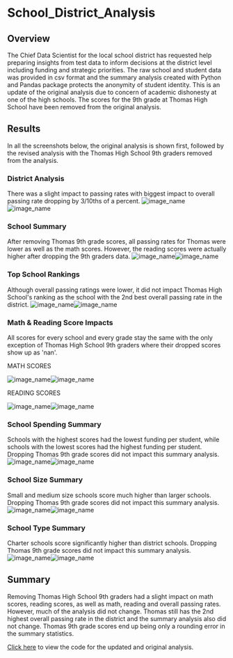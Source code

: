 # School_District_Analysis

## Overview
The Chief Data Scientist for the local school district has requested help preparing insights from test data to inform decisions at the district level including funding and strategic priorities.  The raw school and student data was provided in csv format and the summary analysis created with Python and Pandas package protects the anonymity of student identity.  This is an update of the original analysis due to concern of academic dishonesty at one of the high schools.  The scores for the 9th grade at Thomas High School have been removed from the original analysis.

## Results
In all the screenshots below, the original analysis is shown first, followed by the revised analysis with the Thomas High School 9th graders removed from the analysis.

### District Analysis
There was a slight impact to passing rates with biggest impact to overall passing rate dropping by 3/10ths of a percent.
![image_name](https://github.com/Christopheremorgan/School_District_Analysis/blob/main/Resources/DistrictSummaryOriginal.png)
![image_name](https://github.com/Christopheremorgan/School_District_Analysis/blob/main/Resources/DistrictSummaryThomasRevised.png)

### School Summary
After removing Thomas 9th grade scores, all passing rates for Thomas were lower as well as the math scores.  However, the reading scores were actually higher after dropping the 9th graders data.
![image_name](https://github.com/Christopheremorgan/School_District_Analysis/blob/main/Resources/HighSchoolSummaryOriginal.png)![image_name](https://github.com/Christopheremorgan/School_District_Analysis/blob/main/Resources/HighSchoolSummaryThomasRevised.png)

### Top School Rankings 
Although overall passing ratings were lower, it did not impact Thomas High School's ranking as the school with the 2nd best overall passing rate in the district.
![image_name](https://github.com/Christopheremorgan/School_District_Analysis/blob/main/Resources/TopSchoolsOriginal.png)![image_name](https://github.com/Christopheremorgan/School_District_Analysis/blob/main/Resources/TopSchoolsThomasEdits.png)

### Math & Reading Score Impacts
All scores for every school and every grade stay the same with the only exception of Thomas High School 9th graders where their dropped scores show up as 'nan'.

MATH SCORES

![image_name](https://github.com/Christopheremorgan/School_District_Analysis/blob/main/Resources/MathScoresByGradeOriginal.png)![image_name](https://github.com/Christopheremorgan/School_District_Analysis/blob/main/Resources/MathScoresByGradeThomasEdit.png)

READING SCORES

![image_name](https://github.com/Christopheremorgan/School_District_Analysis/blob/main/Resources/ReadingScoresByGradeOriginal.png)![image_name](https://github.com/Christopheremorgan/School_District_Analysis/blob/main/Resources/ReadingScoresByGradeThomasEdit.png)

### School Spending Summary
Schools with the highest scores had the lowest funding per student, while schools with the lowest scores had the highest funding per student.  Dropping Thomas 9th grade scores did not impact this summary analysis.
![image_name](https://github.com/Christopheremorgan/School_District_Analysis/blob/main/Resources/SpendSummaryOriginal.png)![image_name](https://github.com/Christopheremorgan/School_District_Analysis/blob/main/Resources/SpendSummaryThomasEdit.png)

### School Size Summary
Small and medium size schools score much higher than larger schools.  Dropping Thomas 9th grade scores did not impact this summary analysis.
![image_name](https://github.com/Christopheremorgan/School_District_Analysis/blob/main/Resources/SchoolSizeSummaryOriginal.png)![image_name](https://github.com/Christopheremorgan/School_District_Analysis/blob/main/Resources/SchoolSizeSummaryThomasEdit.png)

### School Type Summary
Charter schools score significantly higher than district schools.   Dropping Thomas 9th grade scores did not impact this summary analysis.
![image_name](https://github.com/Christopheremorgan/School_District_Analysis/blob/main/Resources/SchoolTypeSummaryOriginal.png)![image_name](https://github.com/Christopheremorgan/School_District_Analysis/blob/main/Resources/SchoolTypeSummaryThomasEdit.png)

## Summary
Removing Thomas High School 9th graders had a slight impact on math scores, reading scores, as well as math, reading and overall passing rates.  However, much of the analysis did not change.  Thomas still has the 2nd highest overall passing rate in the district and the summary analysis also did not change.  Thomas 9th grade scores end up being only a rounding error in the summary statistics. 

[Click here](https://github.com/Christopheremorgan/School_District_Analysis/blob/main/PyCitySchools_Challenge.ipynb) to view the code for the updated and original analysis.
